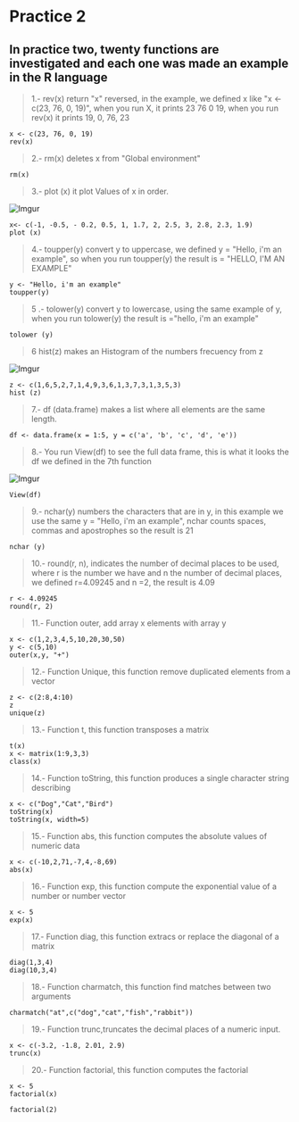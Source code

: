 # Practice 2

## In practice two, twenty functions are investigated and each one was made an example in the R language
  

> 1.- rev(x) return "x" reversed, in the example, we defined x like "x <- c(23, 76, 0, 19)", when you
run X, it prints 23 76 0 19, when you run rev(x) it prints 19, 0, 76, 23
```
x <- c(23, 76, 0, 19)
rev(x)
```

> 2.- rm(x) deletes x from "Global environment"
```
rm(x)
```

> 3.- plot (x) it plot Values of x in order.

![Imgur](https://i.imgur.com/ueTmlY6.png)
 
```
x<- c(-1, -0.5, - 0.2, 0.5, 1, 1.7, 2, 2.5, 3, 2.8, 2.3, 1.9)
plot (x)
```
> 4.- toupper(y) convert y to uppercase, we defined y = "Hello, i'm an example", so when you run
toupper(y) the result is = "HELLO, I'M AN EXAMPLE"
```
y <- "Hello, i'm an example"
toupper(y)
```
> 5 .- tolower(y) convert y to lowercase, using the same example of y, when you run
tolower(y) the result is ="hello, i'm an example"

```
tolower (y)
```
> 6 hist(z) makes an Histogram of the numbers frecuency from z

![Imgur](https://i.imgur.com/QZPokTa.png)

```
z <- c(1,6,5,2,7,1,4,9,3,6,1,3,7,3,1,3,5,3)
hist (z)
```
> 7.- df (data.frame) makes a list where all elements are the same length.
```
df <- data.frame(x = 1:5, y = c('a', 'b', 'c', 'd', 'e')) 
```
> 8.- You run View(df) to see the full data frame, this is what it looks the df we defined in the 7th function

![Imgur](https://i.imgur.com/EdMVxQG.png)
```
View(df)
```
> 9.- nchar(y) numbers the characters that are in y, in this example we use the same y = "Hello, i'm an example", nchar counts spaces, commas and apostrophes so the result is 21 
```
nchar (y)
```
> 10.- round(r, n), indicates the number of decimal places to be used, where r is the number we have and n the number of decimal places, we defined r=4.09245 and n =2, the result is 4.09

``` 
r <- 4.09245
round(r, 2)
```
> 11.- Function outer, add array x elements with array y
```
x <- c(1,2,3,4,5,10,20,30,50)
y <- c(5,10)
outer(x,y, "+")
```
> 12.- Function Unique, this function remove duplicated elements from a vector
```
z <- c(2:8,4:10) 
z
unique(z)
```
> 13.- Function t, this function transposes a matrix 
```
t(x)
x <- matrix(1:9,3,3)
class(x)
```
> 14.- Function toString, this function produces a single character string describing
```
x <- c("Dog","Cat","Bird")
toString(x)
toString(x, width=5)
```
> 15.- Function abs, this function computes the absolute values of numeric data
```
x <- c(-10,2,71,-7,4,-8,69)
abs(x)
```
> 16.- Function exp, this function compute the exponential value of a number or number vector
```
x <- 5
exp(x)
```
> 17.- Function diag, this function extracs or replace the diagonal of a matrix
```
diag(1,3,4)
diag(10,3,4)
```
> 18.- Function charmatch, this function find matches between two arguments
```
charmatch("at",c("dog","cat","fish","rabbit"))
```
> 19.- Function trunc,truncates the decimal places of a numeric input.
```
x <- c(-3.2, -1.8, 2.01, 2.9)
trunc(x)
```
> 20.- Function factorial, this function computes the factorial
```
x <- 5
factorial(x)

factorial(2)
```